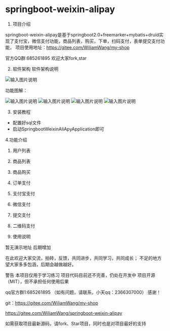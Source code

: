 # springboot-weixin-alipay

1. 项目介绍

springboot-weixin-alipay是基于springboot2.0+freemarker+mybatis+druid实现了支付宝，微信支付功能，商品列表，购买，下单，扫码支付，表单提交支付功能， 项目使用地址：https://gitee.com/WiliamWang/my-shop

官方QQ群:685261895 欢迎大家fork,star


2. 软件架构
软件架构说明

![输入图片说明](https://gitee.com/uploads/images/2018/0626/234330_868e2086_1951565.jpeg "WechatIMG52.jpg")

功能图解：

![输入图片说明](https://gitee.com/uploads/images/2018/0626/225738_48e601d6_1951565.jpeg "WechatIMG46.jpg")
![输入图片说明](https://gitee.com/uploads/images/2018/0626/225817_bfd9eb37_1951565.jpeg "WechatIMG47.jpg")
![输入图片说明](https://gitee.com/uploads/images/2018/0626/225831_85d18a75_1951565.jpeg "WechatIMG48.jpg")
![输入图片说明](https://gitee.com/uploads/images/2018/0626/225856_da0aec8a_1951565.jpeg "WechatIMG49.jpg")

3. 安装教程

- 配置好sql文件
- 启动SpringbootWeixinAliApyApplication即可

4.功能介绍

1. 用户列表
1. 商品列表
1. 商品购买
1. 订单支付
1. 支付宝支付
1. 微信支付
1. 提交支付
1. 二维码支付

5. 使用说明

暂无演示地址 后期增加

在此欢迎大家交流，拍砖，反馈，共同进步，共同学习，共同成长； 不足的地方望大家多多包涵，后期会越做越好。

警告 本项目仅用于学习练习 项目代码目前还不完善，仍处在开发中 项目开源（MIT），但不承担任何使用后果

qq官方群1:685261895 （如有问题，请联系，小天qq：2366307000） 感谢！

git：https://gitee.com/WiliamWang/my-shop

https://gitee.com/WiliamWang/springboot-weixin-alipay

如需获取项目最新源码，请fork、Star项目，同时也是对项目最好的支持